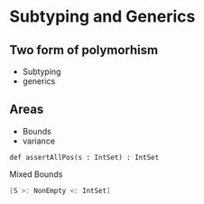 # Subtyping and Generics

## Two form of polymorhism

* Subtyping
* generics

## Areas

* Bounds
* variance

```
def assertAllPos(s : IntSet) : IntSet
```

Mixed Bounds

```scala
[S >: NonEmpty <: IntSet]
```
